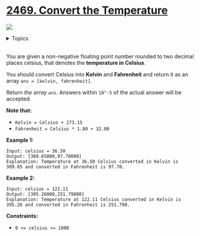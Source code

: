 # [2469. Convert the Temperature](https://leetcode.cn/problems/convert-the-temperature/description/)

![](https://img.shields.io/badge/Difficulty-Easy-green.svg)

<details>
<summary>Topics</summary>

* [`Math`](https://leetcode.com/tag/math/)

</details>
<br />

You are given a non-negative floating point number rounded to two decimal places celsius, that denotes the **temperature in Celsius**.

You should convert Celsius into **Kelvin** and **Fahrenheit** and return it as an array `ans = [kelvin, fahrenheit]`.

Return *the array `ans`*. Answers within `10^-5` of the actual answer will be accepted.

**Note that:**

 + `Kelvin = Celsius + 273.15`
 + `Fahrenheit = Celsius * 1.80 + 32.00`
 

**Example 1:**

    Input: celsius = 36.50
    Output: [309.65000,97.70000]
    Explanation: Temperature at 36.50 Celsius converted in Kelvin is 309.65 and converted in Fahrenheit is 97.70.

**Example 2:**

    Input: celsius = 122.11
    Output: [395.26000,251.79800]
    Explanation: Temperature at 122.11 Celsius converted in Kelvin is 395.26 and converted in Fahrenheit is 251.798.
 

**Constraints:**

 + `0 <= celsius <= 1000`
